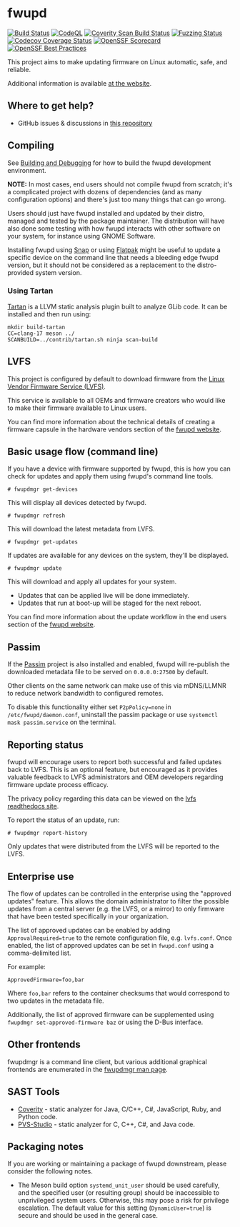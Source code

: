 # fwupd

[![Build Status](https://github.com/fwupd/fwupd/actions/workflows/ci.yml/badge.svg)](https://github.com/fwupd/fwupd/actions/workflows/ci.yml)
[![CodeQL](https://github.com/fwupd/fwupd/actions/workflows/codeql-analysis.yml/badge.svg)](https://github.com/fwupd/fwupd/actions/workflows/codeql-analysis.yml)
[![Coverity Scan Build Status](https://scan.coverity.com/projects/10744/badge.svg)](https://scan.coverity.com/projects/10744)
[![Fuzzing Status](https://oss-fuzz-build-logs.storage.googleapis.com/badges/fwupd.svg)](https://bugs.chromium.org/p/oss-fuzz/issues/list?sort=-opened&can=1&q=proj:fwupd)
[![Codecov Coverage Status](https://codecov.io/gh/fwupd/fwupd/graph/badge.svg?token=vykt2ROfu9)](https://codecov.io/gh/fwupd/fwupd)
[![OpenSSF Scorecard](https://api.securityscorecards.dev/projects/github.com/fwupd/fwupd/badge)](https://securityscorecards.dev/viewer/?uri=github.com/fwupd/fwupd)
[![OpenSSF Best Practices](https://www.bestpractices.dev/projects/8751/badge)](https://www.bestpractices.dev/projects/8751)

This project aims to make updating firmware on Linux automatic, safe, and reliable.

Additional information is available [at the website](https://fwupd.org/).

## Where to get help?

- GitHub issues & discussions in [this repository](https://github.com/fwupd/fwupd)

## Compiling

See [Building and Debugging](docs/building.md) for how to build the fwupd development environment.

**NOTE:** In most cases, end users should not compile fwupd from scratch; it's a
complicated project with dozens of dependencies (and as many configuration options)
and there's just too many things that can go wrong.

Users should just have fwupd installed and updated by their distro, managed and
tested by the package maintainer.
The distribution will have also done some testing with how fwupd interacts with
other software on your system, for instance using GNOME Software.

Installing fwupd using [Snap](https://github.com/fwupd/fwupd/wiki/fwupd-snap)
or using [Flatpak](https://github.com/fwupd/fwupd/wiki/fwupd-flatpak) might be
useful to update a specific device on the command line that needs a bleeding
edge fwupd version, but it should not be considered as a replacement to the
distro-provided system version.

### Using Tartan

[Tartan](https://gitlab.freedesktop.org/tartan/tartan/-/wikis/home) is a LLVM static
analysis plugin built to analyze GLib code. It can be installed and then run using:

    mkdir build-tartan
    CC=clang-17 meson ../
    SCANBUILD=../contrib/tartan.sh ninja scan-build

## LVFS

This project is configured by default to download firmware from the [Linux Vendor
Firmware Service (LVFS)](https://fwupd.org/).

This service is available to all OEMs and firmware creators who would like to make
their firmware available to Linux users.

You can find more information about the technical details of creating a firmware
capsule in the hardware vendors section of the [fwupd website](https://fwupd.org).

## Basic usage flow (command line)

If you have a device with firmware supported by fwupd, this is how you can check
for updates and apply them using fwupd's command line tools.

`# fwupdmgr get-devices`

This will display all devices detected by fwupd.

`# fwupdmgr refresh`

This will download the latest metadata from LVFS.

`# fwupdmgr get-updates`

If updates are available for any devices on the system, they'll be displayed.

`# fwupdmgr update`

This will download and apply all updates for your system.

- Updates that can be applied live will be done immediately.
- Updates that run at boot-up will be staged for the next reboot.

You can find more information about the update workflow in the end
users section of the [fwupd website](https://fwupd.org).

## Passim

If the [Passim](https://github.com/hughsie/passim/blob/main/README.md) project is also installed
and enabled, fwupd will re-publish the downloaded metadata file to be served on `0.0.0.0:27500`
by default.

Other clients on the same network can make use of this via mDNS/LLMNR to reduce network bandwidth
to configured remotes.

To disable this functionality either set `P2pPolicy=none` in `/etc/fwupd/daemon.conf`, uninstall
the passim package or use `systemctl mask passim.service` on the terminal.

## Reporting status

fwupd will encourage users to report both successful and failed updates back
to LVFS.  This is an optional feature, but encouraged as it provides valuable
feedback to LVFS administrators and OEM developers regarding firmware update
process efficacy.

The privacy policy regarding this data can be viewed on the [lvfs readthedocs site](https://lvfs.readthedocs.io/en/latest/privacy.html).

To report the status of an update, run:

`# fwupdmgr report-history`

Only updates that were distributed from the LVFS will be reported to the LVFS.

## Enterprise use

The flow of updates can be controlled in the enterprise using the
"approved updates" feature. This allows the domain administrator to filter
the possible updates from a central server (e.g. the LVFS, or a mirror)
to only firmware that have been tested specifically in your organization.

The list of approved updates can be enabled by adding `ApprovalRequired=true`
to the remote configuration file, e.g. `lvfs.conf`. Once enabled, the
list of approved updates can be set in `fwupd.conf` using a comma-delimited list.

For example:

    ApprovedFirmware=foo,bar

Where `foo,bar` refers to the container checksums that would correspond
to two updates in the metadata file.

Additionally, the list of approved firmware can be supplemented using
`fwupdmgr set-approved-firmware baz` or using the D-Bus interface.

## Other frontends

fwupdmgr is a command line client, but various additional graphical frontends are enumerated in the [fwupdmgr man page](https://fwupd.github.io/libfwupdplugin/fwupdmgr.html#description).

## SAST Tools

- [Coverity](https://scan.coverity.com/) - static analyzer for Java, C/C++, C#, JavaScript, Ruby, and Python code.
- [PVS-Studio](https://pvs-studio.com/en/pvs-studio/?utm_source=website&utm_medium=github&utm_campaign=open_source) - static analyzer for C, C++, C#, and Java code.

## Packaging notes

If you are working or maintaining a package of fwupd downstream, please consider the following notes.

- The Meson build option `systemd_unit_user` should be used carefully, and the specified user (or resulting group) should be inaccessible to
  unprivileged system users. Otherwise, this may pose a risk for privilege escalation. The default value for this setting (`DynamicUser=true`) is
  secure and should be used in the general case.
